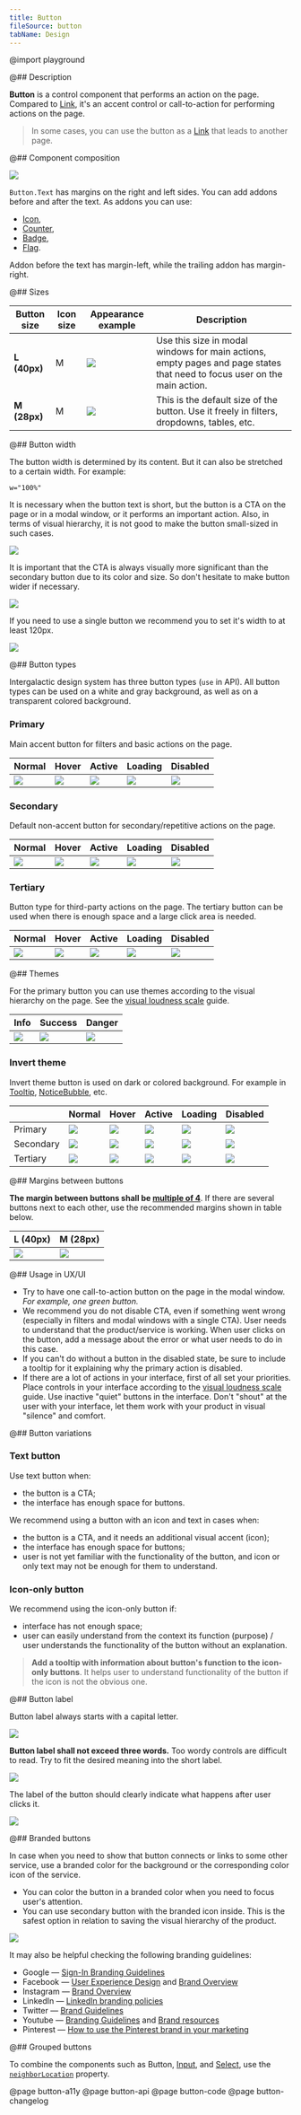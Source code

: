 ```yaml
---
title: Button
fileSource: button
tabName: Design
---
```


@import playground

@## Description

**Button** is a control component that performs an action on the page. Compared to [Link](/components/link/), it's an accent control or call-to-action for performing actions on the page.

> In some cases, you can use the button as a [Link](/components/link/) that leads to another page.

@## Component composition

![](static/margins.png)

`Button.Text` has margins on the right and left sides. You can add addons before and after the text. As addons you can use:

- [Icon](/style/icon/),
- [Counter](/components/counter/),
- [Badge](/components/badge/),
- [Flag](/components/flags/).

Addon before the text has margin-left, while the trailing addon has margin-right.

@## Sizes

| Button size  | Icon size | Appearance example             | Description                                                                                                              |
| ------------ | --------- | ------------------------------ | ------------------------------------------------------------------------------------------------------------------------ |
| **L (40px)** | M         | ![](static/size-l.png) | Use this size in modal windows for main actions, empty pages and page states that need to focus user on the main action. |
| **M (28px)** | M         | ![](static/size-m.png) | This is the default size of the button. Use it freely in filters, dropdowns, tables, etc.                                |

@## Button width

The button width is determined by its content. But it can also be stretched to a certain width. For example:

```
w="100%"
```

It is necessary when the button text is short, but the button is a CTA on the page or in a modal window, or it performs an important action. Also, in terms of visual hierarchy, it is not good to make the button small-sized in such cases.

![](static/button-width.png)

It is important that the CTA is always visually more significant than the secondary button due to its color and size. So don't hesitate to make button wider if necessary.

![](static/button-width2.png)

If you need to use a single button we recommend you to set it's width to at least 120px.

![](static/button-width3.png)

@## Button types

Intergalactic design system has three button types (`use` in API). All button types can be used on a white and gray background, as well as on a transparent colored background.

### Primary

Main accent button for filters and basic actions on the page.

| Normal                              | Hover                             | Active                              | Loading                               | Disabled                                |
| ----------------------------------- | --------------------------------- | ----------------------------------- | ------------------------------------- | --------------------------------------- |
| ![](static/button-normal.png) | ![](static/button-hover.png) | ![](static/button-active.png) | ![](static/button-loading.png) | ![](static/button-disabled.png) |

### Secondary

Default non-accent button for secondary/repetitive actions on the page.

| Normal                          | Hover                                | Active                                 | Loading                                  | Disabled                                   |
| ------------------------------- | ------------------------------------ | -------------------------------------- | ---------------------------------------- | ------------------------------------------ |
| ![](static/secondary.png) | ![](static/secondary-hover.png) | ![](static/secondary-active.png) | ![](static/secondary-loading.png) | ![](static/secondary-disabled.png) |

### Tertiary

Button type for third-party actions on the page. The tertiary button can be used when there is enough space and a large click area is needed.

| Normal                         | Hover                               | Active                                | Loading                                 | Disabled                                  |
| ------------------------------ | ----------------------------------- | ------------------------------------- | --------------------------------------- | ----------------------------------------- |
| ![](static/tertiary.png) | ![](static/tertiary-hover.png) | ![](static/tertiary-active.png) | ![](static/tertiary-loading.png) | ![](static/tertiary-disabled.png) |

@## Themes

For the primary button you can use themes according to the visual hierarchy on the page. See the [visual loudness scale](/core-principles/visual-loudness-scale) guide.

| Info                                 | Success                                    | Danger                                   |
| ------------------------------------ | ------------------------------------------ | ---------------------------------------- |
| ![](static/info-butt.png) | ![](static/success-butt.png) | ![](static/danger-butt.png) |

### Invert theme

Invert theme button is used on dark or colored background. For example in [Tooltip](/components/tooltip/), [NoticeBubble](/components/notice-bubble/), etc.

|           | Normal                                       | Hover                                      | Active                                       | Loading                                        | Disabled                                         |
| --------- | -------------------------------------------- | ------------------------------------------ | -------------------------------------------- | ---------------------------------------------- | ------------------------------------------------ |
| Primary   | ![](static/invert-normal.png)          | ![](static/invert-hover.png)          | ![](static/invert-active.png)          | ![](static/invert-loading.png)          | ![](static/invert-disabled.png)          |
| Secondary | ![](static/invert-second-normal.png)   | ![](static/invert-second-hover.png)   | ![](static/invert-second-active.png)   | ![](static/invert-second-loading.png)   | ![](static/invert-second-disabled.png)   |
| Tertiary  | ![](static/invert-tertiary-normal.png) | ![](static/invert-tertiary-hover.png) | ![](static/invert-tertiary-active.png) | ![](static/invert-tertiary-loading.png) | ![](static/invert-tertiary-disabled.png) |

@## Margins between buttons

**The margin between buttons shall be [multiple of 4](/layout/box-system/#spacing_system)**. If there are several buttons next to each other, use the recommended margins shown in table below.

| L (40px)                 | M (28px)                 |
| ------------------------ | ------------------------ |
| ![](static/margin-1.png) | ![](static/margin-2.png) |

@## Usage in UX/UI

- Try to have one call-to-action button on the page in the modal window. _For example, one green button._
- We recommend you do not disable CTA, even if something went wrong (especially in filters and modal windows with a single CTA). User needs to understand that the product/service is working. When user clicks on the button, add a message about the error or what user needs to do in this case.
- If you can't do without a button in the disabled state, be sure to include a tooltip for it explaining why the primary action is disabled.
- If there are a lot of actions in your interface, first of all set your priorities. Place controls in your interface according to the [visual loudness scale](/core-principles/visual-loudness-scale/) guide. Use inactive "quiet" buttons in the interface. Don't "shout" at the user with your interface, let them work with your product in visual "silence" and comfort.

@## Button variations

### Text button

Use text button when:

- the button is a CTA;
- the interface has enough space for buttons.

We recommend using a button with an icon and text in cases when:

- the button is a CTA, and it needs an additional visual accent (icon);
- the interface has enough space for buttons;
- user is not yet familiar with the functionality of the button, and icon or only text may not be enough for them to understand.

### Icon-only button

We recommend using the icon-only button if:

- interface has not enough space;
- user can easily understand from the context its function (purpose) / user understands the functionality of the button without an explanation.

> **Add a tooltip with information about button's function to the icon-only buttons**. It helps user to understand functionality of the button if the icon is not the obvious one.

@## Button label

Button label always starts with a capital letter.

![](static/capitalize.png)

**Button label shall not exceed three words.** Too wordy controls are difficult to read. Try to fit the desired meaning into the short label.

![](static/max-length.png)

The label of the button should clearly indicate what happens after user clicks it.

![](static/define-action.png)

@## Branded buttons

In case when you need to show that button connects or links to some other service, use a branded color for the background or the corresponding color icon of the service.

- You can color the button in a branded color when you need to focus user's attention.
- You can use secondary button with the branded icon inside. This is the safest option in relation to saving the visual hierarchy of the product.

![](static/button-brand.png)

It may also be helpful checking the following branding guidelines:

- Google — [Sign-In Branding Guidelines](https://developers.google.com/identity/branding-guidelines?hl=ru)
- Facebook — [User Experience Design](https://developers.facebook.com/docs/facebook-login/userexperience) and [Brand Overview](https://about.meta.com/brand/resources/facebookapp/guidelines/)
- Instagram — [Brand Overview](https://about.meta.com/brand/resources/instagram/instagram-brand/)
- LinkedIn — [LinkedIn branding policies](https://brand.linkedin.com/policies)
- Twitter — [Brand Guidelines](https://about.twitter.com/en/who-we-are/brand-toolkit)
- Youtube — [Branding Guidelines](https://developers.google.com/youtube/terms/branding-guidelines) and [Brand resources](https://www.youtube.com/howyoutubeworks/resources/brand-resources/#overview)
- Pinterest — [How to use the Pinterest brand in your marketing](https://business.pinterest.com/en-us/brand-guidelines/)

@## Grouped buttons

To combine the components such as Button, [Input](/components/input), and [Select](/components/select), use the [`neighborLocation`](/components/button/button-api/) property.

@page button-a11y
@page button-api
@page button-code
@page button-changelog
